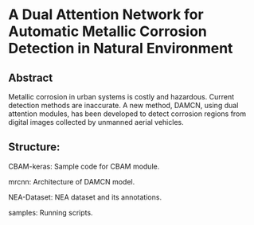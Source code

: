 # A Dual Attention Network for Automatic Metallic Corrosion Detection in Natural Environment

## Abstract

Metallic corrosion in urban systems is costly and hazardous. Current detection methods are inaccurate. A new method, DAMCN, using dual attention modules, has been developed to detect corrosion regions from digital images collected by unmanned aerial vehicles.

## Structure:

CBAM-keras: Sample code for CBAM module.

mrcnn: Architecture of DAMCN model.

NEA-Dataset: NEA dataset and its annotations.

samples: Running scripts.
